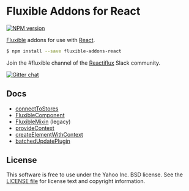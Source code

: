 # Fluxible Addons for React

[![NPM version](https://badge.fury.io/js/fluxible-addons-react.svg)](http://badge.fury.io/js/fluxible-addons-react)
<!--
[![Build Status](https://img.shields.io/travis/yahoo/fluxible-addons-react.svg)](https://travis-ci.org/yahoo/fluxible-addons-react)
[![Coverage Status](https://img.shields.io/coveralls/yahoo/fluxible-addons-react.svg)](https://coveralls.io/r/yahoo/fluxible-addons-react?branch=master)
[![Dependency Status](https://img.shields.io/david/yahoo/fluxible-addons-react.svg)](https://david-dm.org/yahoo/fluxible-addons-react)
[![devDependency Status](https://img.shields.io/david/dev/yahoo/fluxible-addons-react.svg)](https://david-dm.org/yahoo/fluxible-addons-react#info=devDependencies)
-->

[Fluxible](https://github.com/yahoo/fluxible) addons for use with [React](https://github.com/facebook/react).

```bash
$ npm install --save fluxible-addons-react
```

Join the #fluxible channel of the [Reactiflux](http://reactiflux.com) Slack community.

[![Gitter chat](https://badges.gitter.im/gitterHQ/gitter.png)](https://gitter.im/yahoo/fluxible)

## Docs

 * [connectToStores](https://github.com/yahoo/fluxible-addons-react/blob/master/docs/api/connectToStores.md)
 * [FluxibleComponent](https://github.com/yahoo/fluxible-addons-react/blob/master/docs/api/FluxibleComponent.md)
 * [FluxibleMixin](https://github.com/yahoo/fluxible-addons-react/blob/master/docs/api/FluxibleMixin.md) (legacy)
 * [provideContext](https://github.com/yahoo/fluxible-addons-react/blob/master/docs/api/provideContext.md)
 * [createElementWithContext](https://github.com/yahoo/fluxible-addons-react/blob/master/docs/api/createElementWithContext.md)
 * [batchedUpdatePlugin](https://github.com/yahoo/fluxible-addons-react/blob/master/docs/api/batchedUpdatePlugin.md)

## License

This software is free to use under the Yahoo Inc. BSD license.
See the [LICENSE file][] for license text and copyright information.

[LICENSE file]: https://github.com/yahoo/fluxible/blob/master/LICENSE.md
